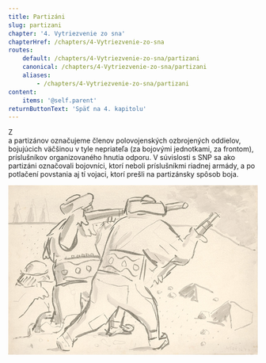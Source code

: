 ```yaml
---
title: Partizáni
slug: partizani
chapter: '4. Vytriezvenie zo sna'
chapterHref: /chapters/4-Vytriezvenie-zo-sna
routes:
    default: /chapters/4-Vytriezvenie-zo-sna/partizani
    canonical: /chapters/4-Vytriezvenie-zo-sna/partizani
    aliases:
        - /chapters/4-Vytriezvenie-zo-sna/partizani
content:
    items: '@self.parent'
returnButtonText: 'Späť na 4. kapitolu'
---
```


<span class="drop-cap">Z</span> <br> a partizánov označujeme členov polovojenských ozbrojených oddielov, bojujúcich väčšinou v tyle nepriateľa (za bojovými jednotkami, za frontom), príslušníkov organizovaného hnutia odporu. V súvislosti s SNP sa ako partizáni označovali bojovníci, ktorí neboli príslušníkmi riadnej armády, a po potlačení povstania aj tí vojaci, ktorí prešli na partizánsky spôsob boja.

[![Koloman Sokol - Slovenskí povstalci, 1944, Slovenská národná galéria](SVK_SNG.K_12391.jpeg "Koloman Sokol - Slovenskí povstalci, 1944")](https://www.webumenia.sk/dielo/SVK:SNG.K_12391)